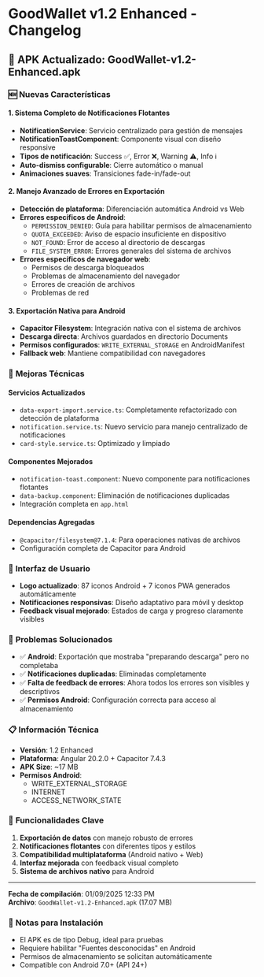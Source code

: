 # GoodWallet v1.2 Enhanced - Changelog

## 📱 **APK Actualizado: GoodWallet-v1.2-Enhanced.apk**

### 🆕 **Nuevas Características**

#### **1. Sistema Completo de Notificaciones Flotantes**
- **NotificationService**: Servicio centralizado para gestión de mensajes
- **NotificationToastComponent**: Componente visual con diseño responsive
- **Tipos de notificación**: Success ✅, Error ❌, Warning ⚠️, Info ℹ️
- **Auto-dismiss configurable**: Cierre automático o manual
- **Animaciones suaves**: Transiciones fade-in/fade-out

#### **2. Manejo Avanzado de Errores en Exportación**
- **Detección de plataforma**: Diferenciación automática Android vs Web
- **Errores específicos de Android**:
  - `PERMISSION_DENIED`: Guía para habilitar permisos de almacenamiento
  - `QUOTA_EXCEEDED`: Aviso de espacio insuficiente en dispositivo
  - `NOT_FOUND`: Error de acceso al directorio de descargas
  - `FILE_SYSTEM_ERROR`: Errores generales del sistema de archivos
- **Errores específicos de navegador web**:
  - Permisos de descarga bloqueados
  - Problemas de almacenamiento del navegador
  - Errores de creación de archivos
  - Problemas de red

#### **3. Exportación Nativa para Android**
- **Capacitor Filesystem**: Integración nativa con el sistema de archivos
- **Descarga directa**: Archivos guardados en directorio Documents
- **Permisos configurados**: `WRITE_EXTERNAL_STORAGE` en AndroidManifest
- **Fallback web**: Mantiene compatibilidad con navegadores

### 🔧 **Mejoras Técnicas**

#### **Servicios Actualizados**
- `data-export-import.service.ts`: Completamente refactorizado con detección de plataforma
- `notification.service.ts`: Nuevo servicio para manejo centralizado de notificaciones
- `card-style.service.ts`: Optimizado y limpiado

#### **Componentes Mejorados**
- `notification-toast.component`: Nuevo componente para notificaciones flotantes
- `data-backup.component`: Eliminación de notificaciones duplicadas
- Integración completa en `app.html`

#### **Dependencias Agregadas**
- `@capacitor/filesystem@7.1.4`: Para operaciones nativas de archivos
- Configuración completa de Capacitor para Android

### 🎨 **Interfaz de Usuario**
- **Logo actualizado**: 87 iconos Android + 7 iconos PWA generados automáticamente
- **Notificaciones responsivas**: Diseño adaptativo para móvil y desktop
- **Feedback visual mejorado**: Estados de carga y progreso claramente visibles

### 🐛 **Problemas Solucionados**
- ✅ **Android**: Exportación que mostraba "preparando descarga" pero no completaba
- ✅ **Notificaciones duplicadas**: Eliminadas completamente
- ✅ **Falta de feedback de errores**: Ahora todos los errores son visibles y descriptivos
- ✅ **Permisos Android**: Configuración correcta para acceso al almacenamiento

### 📋 **Información Técnica**
- **Versión**: 1.2 Enhanced
- **Plataforma**: Angular 20.2.0 + Capacitor 7.4.3
- **APK Size**: ~17 MB
- **Permisos Android**: 
  - WRITE_EXTERNAL_STORAGE
  - INTERNET
  - ACCESS_NETWORK_STATE

### 🔮 **Funcionalidades Clave**
1. **Exportación de datos** con manejo robusto de errores
2. **Notificaciones flotantes** con diferentes tipos y estilos
3. **Compatibilidad multiplataforma** (Android nativo + Web)
4. **Interfaz mejorada** con feedback visual completo
5. **Sistema de archivos nativo** para Android

---

**Fecha de compilación**: 01/09/2025 12:33 PM  
**Archivo**: `GoodWallet-v1.2-Enhanced.apk` (17.07 MB)

### 📝 **Notas para Instalación**
- El APK es de tipo Debug, ideal para pruebas
- Requiere habilitar "Fuentes desconocidas" en Android
- Permisos de almacenamiento se solicitan automáticamente
- Compatible con Android 7.0+ (API 24+)
